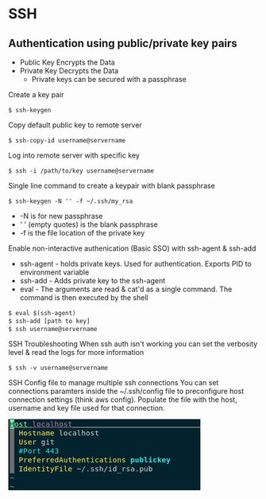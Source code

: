 # SSH

## Authentication using public/private key pairs
* Public Key Encrypts the Data
* Private Key Decrypts the Data
  - Private keys can be secured with a passphrase

Create a key pair
```
$ ssh-keygen
```

Copy default public key to remote server
```
$ ssh-copy-id username@servername
```

Log into remote server with specific key
```
$ ssh -i /path/to/key username@servername
```
Single line command to create a keypair with blank passphrase 
```
$ ssh-keygen -N '' -f ~/.ssh/my_rsa
```
* -N is for new passphrase
* ' ' (empty quotes) is the blank passphrase
* -f is the file location of the private key

Enable non-interactive authenication (Basic SSO) with ssh-agent & ssh-add
 * ssh-agent - holds private keys. Used for authentication. Exports PID to environment variable
 * ssh-add - Adds private key to the ssh-agent
 * eval - The arguments are read & cat'd as a single command. The command is then executed by the shell

 ```
 $ eval $(ssh-agent)
 $ ssh-add [path to key]
 $ ssh username@servername
 ```

SSH Troubleshooting
When ssh auth isn't working you can set the verbosity level & read the logs for more information
```
$ ssh -v username@servername
```

SSH Config file to manage multiple ssh connections
You can set connections paramters inside the ~/.ssh/config file to preconfigure host connection settings (think aws config). Populate the file with the host, username and key file used for that connection.

![Example of .ssh/config file](/images/ssh-config-example.png)

